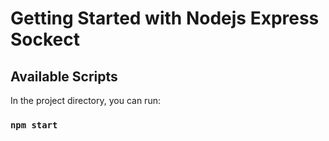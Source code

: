 # Getting Started with Nodejs Express Sockect

## Available Scripts

In the project directory, you can run:

### `npm start`